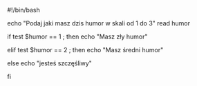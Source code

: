 #!/bin/bash

echo "Podaj jaki masz dzis humor w skali od 1 do 3"
read humor

if test $humor  == 1 ; then
echo "Masz zły humor"

elif test  $humor == 2 ; then
echo "Masz średni humor"

else 
echo "jesteś szczęśliwy"

fi


